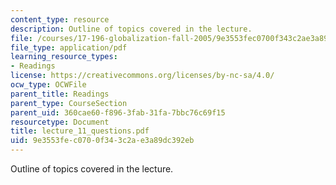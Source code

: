 ```yaml
---
content_type: resource
description: Outline of topics covered in the lecture.
file: /courses/17-196-globalization-fall-2005/9e3553fec0700f343c2ae3a89dc392eb_lecture_11_questions.pdf
file_type: application/pdf
learning_resource_types:
- Readings
license: https://creativecommons.org/licenses/by-nc-sa/4.0/
ocw_type: OCWFile
parent_title: Readings
parent_type: CourseSection
parent_uid: 360cae60-f896-3fab-31fa-7bbc76c69f15
resourcetype: Document
title: lecture_11_questions.pdf
uid: 9e3553fe-c070-0f34-3c2a-e3a89dc392eb
---
```

Outline of topics covered in the lecture.